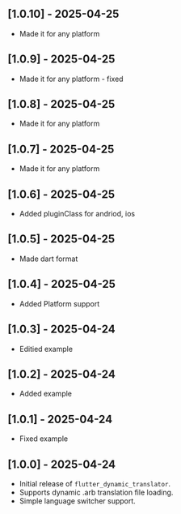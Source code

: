 ## [1.0.10] - 2025-04-25

- Made it for any platform

## [1.0.9] - 2025-04-25

- Made it for any platform - fixed

## [1.0.8] - 2025-04-25

- Made it for any platform

## [1.0.7] - 2025-04-25

- Made it for any platform

## [1.0.6] - 2025-04-25

- Added pluginClass for andriod, ios

## [1.0.5] - 2025-04-25

- Made dart format

## [1.0.4] - 2025-04-25

- Added Platform support

## [1.0.3] - 2025-04-24

- Editied example

## [1.0.2] - 2025-04-24

- Added example

## [1.0.1] - 2025-04-24

- Fixed example

## [1.0.0] - 2025-04-24

- Initial release of `flutter_dynamic_translator`.
- Supports dynamic .arb translation file loading.
- Simple language switcher support.
